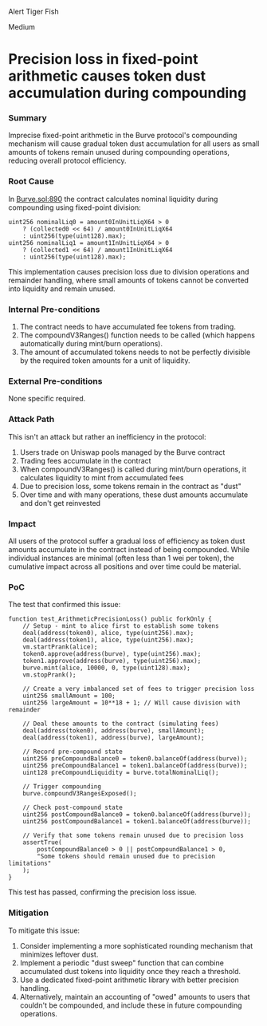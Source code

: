 Alert Tiger Fish

Medium

# Precision loss in fixed-point arithmetic causes token dust accumulation during compounding

### Summary

Imprecise fixed-point arithmetic in the Burve protocol's compounding mechanism will cause gradual token dust accumulation for all users as small amounts of tokens remain unused during compounding operations, reducing overall protocol efficiency.

### Root Cause

In [Burve.sol:890](https://github.com/sherlock-audit/2025-04-burve/blob/main/Burve/src/single/Burve.sol#L890) the contract calculates nominal liquidity during compounding using fixed-point division:

```solidity
uint256 nominalLiq0 = amount0InUnitLiqX64 > 0
    ? (collected0 << 64) / amount0InUnitLiqX64
    : uint256(type(uint128).max);
uint256 nominalLiq1 = amount1InUnitLiqX64 > 0
    ? (collected1 << 64) / amount1InUnitLiqX64
    : uint256(type(uint128).max);
```

This implementation causes precision loss due to division operations and remainder handling, where small amounts of tokens cannot be converted into liquidity and remain unused.

### Internal Pre-conditions

1. The contract needs to have accumulated fee tokens from trading.
2. The compoundV3Ranges() function needs to be called (which happens automatically during mint/burn operations).
3. The amount of accumulated tokens needs to not be perfectly divisible by the required token amounts for a unit of liquidity.

### External Pre-conditions

None specific required.

### Attack Path

This isn't an attack but rather an inefficiency in the protocol:
1. Users trade on Uniswap pools managed by the Burve contract
2. Trading fees accumulate in the contract
3. When compoundV3Ranges() is called during mint/burn operations, it calculates liquidity to mint from accumulated fees
4. Due to precision loss, some tokens remain in the contract as "dust"
5. Over time and with many operations, these dust amounts accumulate and don't get reinvested

### Impact

All users of the protocol suffer a gradual loss of efficiency as token dust amounts accumulate in the contract instead of being compounded. While individual instances are minimal (often less than 1 wei per token), the cumulative impact across all positions and over time could be material.

### PoC

The test that confirmed this issue:
```solidity
function test_ArithmeticPrecisionLoss() public forkOnly {
    // Setup - mint to alice first to establish some tokens
    deal(address(token0), alice, type(uint256).max);
    deal(address(token1), alice, type(uint256).max);
    vm.startPrank(alice);
    token0.approve(address(burve), type(uint256).max);
    token1.approve(address(burve), type(uint256).max);
    burve.mint(alice, 10000, 0, type(uint128).max);
    vm.stopPrank();
    
    // Create a very imbalanced set of fees to trigger precision loss
    uint256 smallAmount = 100;
    uint256 largeAmount = 10**18 + 1; // Will cause division with remainder
    
    // Deal these amounts to the contract (simulating fees)
    deal(address(token0), address(burve), smallAmount);
    deal(address(token1), address(burve), largeAmount);
    
    // Record pre-compound state
    uint256 preCompoundBalance0 = token0.balanceOf(address(burve));
    uint256 preCompoundBalance1 = token1.balanceOf(address(burve));
    uint128 preCompoundLiquidity = burve.totalNominalLiq();
    
    // Trigger compounding
    burve.compoundV3RangesExposed();
    
    // Check post-compound state
    uint256 postCompoundBalance0 = token0.balanceOf(address(burve));
    uint256 postCompoundBalance1 = token1.balanceOf(address(burve));
    
    // Verify that some tokens remain unused due to precision loss
    assertTrue(
        postCompoundBalance0 > 0 || postCompoundBalance1 > 0,
        "Some tokens should remain unused due to precision limitations"
    );
}
```

This test has passed, confirming the precision loss issue.

### Mitigation

To mitigate this issue:

1. Consider implementing a more sophisticated rounding mechanism that minimizes leftover dust.
2. Implement a periodic "dust sweep" function that can combine accumulated dust tokens into liquidity once they reach a threshold.
3. Use a dedicated fixed-point arithmetic library with better precision handling.
4. Alternatively, maintain an accounting of "owed" amounts to users that couldn't be compounded, and include these in future compounding operations.
